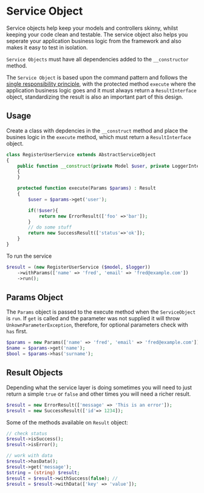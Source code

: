 # Service Object

Service objects help keep your models and controllers skinny, whilst keeping your code clean and testable. The service object also helps you seperate your application business logic from the framework and also makes it easy to test in isolation. 

`Service Objects` must have all dependencies added to the `__constructor` method.

The `Service Object` is based upon the command pattern and follows the [single responsibility principle](https://en.wikipedia.org/wiki/Single-responsibility_principle), with the protected method `execute` where the application business logic goes and it must always return a `ResultInterface` object, standardizing the result is also an important part of this design.

## Usage

Create a class with depdencies in the `__construct` method and place the busines logic in the `execute` method, which must return a `ResultInterface` object.

```php
class RegisterUserService extends AbstractServiceObject
{
    public function __construct(private Model $user, private LoggerInterface $logger) 
    {
    }

    protected function execute(Params $params) : Result
    {
        $user = $params->get('user');

        if(!$user){
            return new ErrorResult(['foo' =>'bar']);
        }
        // do some stuff
        return new SuccessResult(['status'=>'ok']);
    }
}
```

To run the service

```php
$result = (new RegisterUserService ($model, $logger))
    ->withParams(['name' => 'fred', 'email' => 'fred@example.com'])
    ->run();
```

## Params Object

The `Params` object is passed to the execute method when the `ServiceObject` is `run`. If `get` is called and the parameter was not supplied it will throw `UnkownParameterException`, therefore, for optional parameters check with `has` first.

```php
$params = new Params(['name' => 'fred', 'email' => 'fred@example.com']);
$name = $params->get('name');
$bool = $params->has('surname');
```

## Result Objects

Depending what the service layer is doing sometimes you will need to just return a simple `true` or `false` and other times you will need a richer result. 

```php
$result = new ErrorResult(['message' => 'This is an error']);
$result = new SuccessResult(['id'=> 1234]); 
```

Some of the methods available on `Result` object:

```php
// check status
$result->isSuccess();
$result->isError();

// work with data
$result->hasData();
$result->get('message');
$string = (string) $result;
$result = $result->withSuccess(false); // 
$result = $result->withData(['key' => 'value']);
```